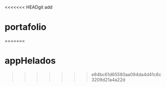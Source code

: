 <<<<<<< HEADgit add 
# portafolio
=======
# appHelados
>>>>>>> e84bc61d65580aa094da4d41c6c3209d21a4a22d
